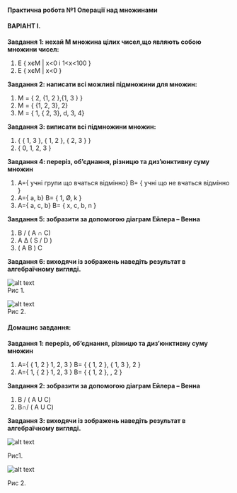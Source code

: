 #### **Практична робота №1 Операції над множинами**

#### **ВАРІАНТ І.**

**Завдання 1: нехай М множина цілих чисел,що являють собою множини чисел:**
1.	Е { xєМ | х<0 і 1<x<100 }
2.	Е { xєМ | х<0 }

**Завдання 2: написати всі можливі підмножини для множин:**                              
1.	М = { 2, {1, 2 },{1, 3 } }
2.	М = {  {1, 2, 3}, 2}
3.	М = { 1, { 2, 3}, d, 3, 4}

 **Завдання 3: виписати всі підмножини множин:**             
 1.	{ { 1, 3 }, { 1, 2 }, { 2, 3 } }
 2.	{ 0, 1, 2, 3 }

**Завдання 4: переріз, об’єднання, різницю та диз’юнктивну суму множин**      
1.	A={ учні групи що вчаться відмінно}  B= { учні що не вчаться відмінно }
2.	A={ a, b}  B= { 1, Ø, k }
3.	A={ a, c, b}  B= { x, c, b, n }

**Завдання 5: зобразити за допомогою діаграм Ейлера – Венна**
1.	B / ( A ∩ C)
2.	A ∆ ( S / D )
3.	( А B ) C

**Завдання 6: виходячи із зображень наведіть результат в алгебраїчному вигляді.**                                                                       

![alt text]({{site.baseurl}}/img/images/ris3.png)                              
Рис 1.                                                             

![alt text]({{site.baseurl}}/img/images/ris5.png)                        
Рис 2.                                                              

#### **Домашнє завдання:**

**Завдання 1: переріз, об’єднання, різницю та диз’юнктивну суму множин**

1.	A={ { 1, 2 } 1, 2, 3 }  B= { { 1, 2 }, { 1, 3 }, 2 }
2.	A={  1, { 2 } 1, 2, 3 }  B= { { 1, 2 }, , 2 }

**Завдання 2: зобразити за допомогою діаграм Ейлера – Венна**
1.	B / ( A U C)
2.	B∩/ ( A U C)

**Завдання 3: виходячи із зображень наведіть результат в алгебраїчному вигляді.**

![alt text]({{site.baseurl}}/img/images/ris3.png)

Рис1.                          

![alt text]({{site.baseurl}}/img/images/ris4.png)

Рис 2.
